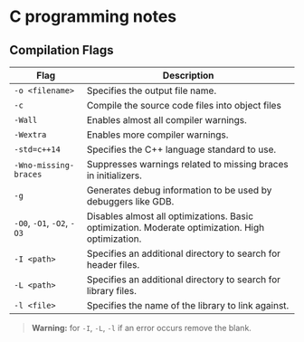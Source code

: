 # C programming notes

## Compilation Flags

| Flag                       | Description                                                                                      |
| -------------------------- | ------------------------------------------------------------------------------------------------ |
| `-o <filename>`            | Specifies the output file name.                                                                  |
| `-c`                       | Compile the source code files into object files                                                  |
| `-Wall`                    | Enables almost all compiler warnings.                                                            |
| `-Wextra`                  | Enables more compiler warnings.                                                                  |
| `-std=c++14`               | Specifies the C++ language standard to use.                                                      |
| `-Wno-missing-braces`      | Suppresses warnings related to missing braces in initializers.                                   |
| `-g`                       | Generates debug information to be used by debuggers like GDB.                                    |
| `-O0`, `-O1`, `-O2`, `-O3` | Disables almost all optimizations. Basic optimization. Moderate optimization. High optimization. |
| `-I <path>`                | Specifies an additional directory to search for header files.                                    |
| `-L <path>`                | Specifies an additional directory to search for library files.                                   |
| `-l <file>`                | Specifies the name of the library to link against.                                               |

> **Warning:**  for `-I`, `-L`, `-l` if an error occurs remove the blank.